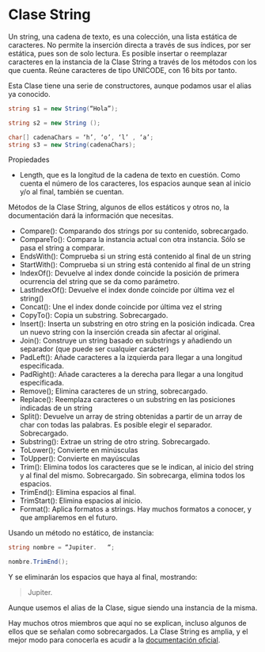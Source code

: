 # Clase String

Un string, una cadena de texto, es una colección, una lista estática de caracteres. No permite la inserción directa a través de sus índices, por ser estática, pues son de solo lectura.
Es posible insertar o reemplazar caracteres en la instancia de la Clase String a través de los métodos con los que cuenta.
Reúne caracteres de tipo UNICODE, con 16 bits por tanto.

Esta Clase tiene una serie de constructores, aunque podamos usar el alias ya conocido.

```cs
string s1 = new String(“Hola”);

string s2 = new String ();

char[] cadenaChars = ‘h’, ‘o’, ‘l’ , ‘a’;
string s3 = new String(cadenaChars);
```

Propiedades

* Length, que es la longitud de la cadena de texto en cuestión. Como cuenta el número de los caracteres, los espacios aunque sean al inicio y/o al final, también se cuentan.

Métodos de la Clase String, algunos de ellos estáticos y otros no, la documentación dará la información que necesitas.

* Compare(): Comparando dos strings por su contenido, sobrecargado.
* CompareTo(): Compara la instancia actual con otra instancia. Sólo se pasa el string a comparar.
* EndsWith(): Comprueba si un string está contenido al final de un string
* StartWith(): Comprueba si un string está contenido al final de un string
* IndexOf(): Devuelve al index donde coincide la posición de primera ocurrencia del string que se da como parámetro.
* LastIndexOf(): Devuelve el index donde coincide por última vez el string()
* Concat(): Une el index donde coincide por última vez el string
* CopyTo(): Copia un substring. Sobrecargado.
* Insert(): Inserta un substring en otro string en la posición indicada. Crea un nuevo string con la inserción creada sin afectar al original.
* Join(): Construye un string basado en substrings y añadiendo un separador (que puede ser cualquier carácter)
* PadLeft(): Añade caracteres a la izquierda para llegar a una longitud especificada.
* PadRight(): Añade caracteres a la derecha para llegar a una longitud especificada.
* Remove(); Elimina caracteres de un string, sobrecargado.
* Replace(): Reemplaza caracteres o un substring en las posiciones indicadas de un string
* Split(): Devuelve un array de string obtenidas a partir de un array de char con todas las palabras. Es posible elegir el separador. Sobrecargado.
* Substring(): Extrae un string de otro string. Sobrecargado.
* ToLower(); Convierte en minúsculas
* ToUpper(): Convierte en mayúsculas
* Trim(): Elimina todos los caracteres que se le indican, al inicio del string y al final del mismo. Sobrecargado. Sin sobrecarga, elimina todos los espacios.
* TrimEnd(): Elimina espacios al final.
* TrimStart(): Elimina espacios al inicio.
* Format(): Aplica formatos a strings. Hay muchos formatos a conocer, y que ampliaremos en el futuro.

Usando un método no estático, de instancia:

```cs
string nombre = “Jupiter.   “;

nombre.TrimEnd();
```

Y se eliminarán los espacios que haya al final, mostrando:

> Jupiter.

Aunque usemos el alias de la Clase, sigue siendo una instancia de la misma.

Hay muchos otros miembros que aquí no se explican, incluso algunos de ellos que se señalan como sobrecargados. La Clase String es amplia, y el mejor modo para conocerla es acudir a la [documentación oficial](https://msdn.microsoft.com/es-es/library/system.string(v=vs.110).aspx).
